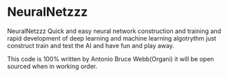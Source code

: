 # NeuralNetzzz
NeuralNetzzz
Quick and easy neural network construction and training and rapid development of deep learning and machine learning algotrythm just construct train and test the AI and have fun and play away.

This code is 100%  written by Antonio Bruce Webb(Organi)
it will be open sourced when in working order.
